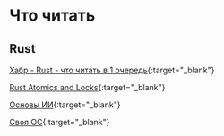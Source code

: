 # Что читать

## Rust

[Хабр - Rust - что читать в 1 очередь](https://habr.com/ru/companies/bitrix/articles/878912/){:target="_blank"}

[Rust Atomics and Locks](https://marabos.nl/atomics/){:target="_blank"}

[Основы ИИ](https://www.youtube.com/watch?v=zC4-XMF_dNY){:target="_blank"}

[Своя ОС](https://habr.com/ru/companies/ruvds/articles/874154/){:target="_blank"}
